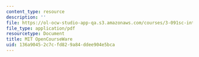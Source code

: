 ```yaml
---
content_type: resource
description: ''
file: https://ol-ocw-studio-app-qa.s3.amazonaws.com/courses/3-091sc-introduction-to-solid-state-chemistry-fall-2010/136a90452c7cfd829a84ddee904e5bca_MIT3_091SCF10lec08_iPOD.pdf
file_type: application/pdf
resourcetype: Document
title: MIT OpenCourseWare
uid: 136a9045-2c7c-fd82-9a84-ddee904e5bca
---
```

